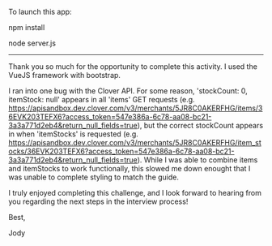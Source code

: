 To launch this app:

npm install

node server.js

***

Thank you so much for the opportunity to complete this activity. I used the VueJS framework with bootstrap. 

I ran into one bug with the Clover API. For some reason, 'stockCount: 0, itemStock: null' appears in all 'items' GET requests (e.g. https://apisandbox.dev.clover.com/v3/merchants/5JR8C0AKERFHG/items/36EVK203TEFX6?access_token=547e386a-6c78-aa08-bc21-3a3a771d2eb4&return_null_fields=true), but the correct stockCount appears in when 'itemStocks' is requested (e.g. https://apisandbox.dev.clover.com/v3/merchants/5JR8C0AKERFHG/item_stocks/36EVK203TEFX6?access_token=547e386a-6c78-aa08-bc21-3a3a771d2eb4&return_null_fields=true). While I was able to combine items and itemStocks to work functionally, this slowed me down enought that I was unable to complete styling to match the guide. 

I truly enjoyed completing this challenge, and I look forward to hearing from you regarding the next steps in the interview process!

Best,

Jody